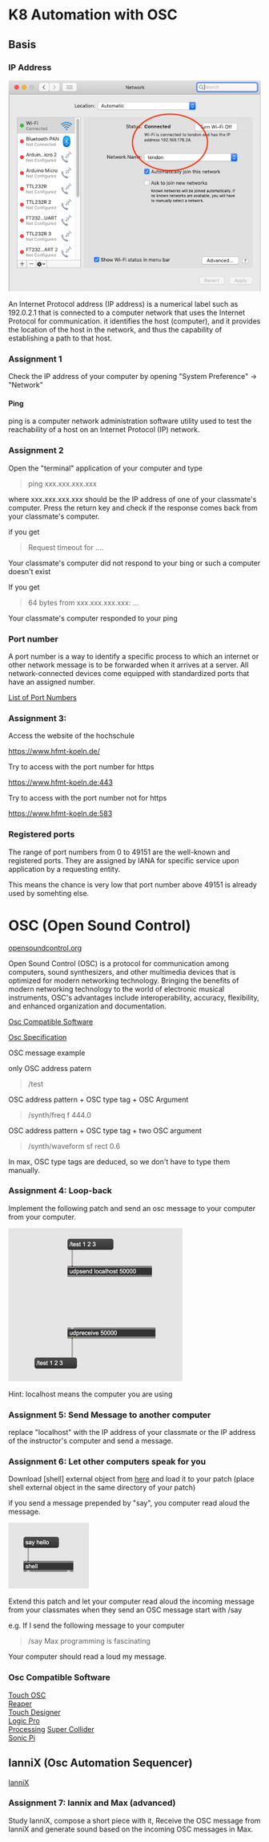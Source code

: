 # K8 Automation with OSC

## Basis

### IP Address

![IPAddress](K8/ipaddress.png)

An Internet Protocol address (IP address) is a numerical label such as 192.0.2.1 that is connected to a computer network that uses the Internet Protocol for communication.
it identifies the host (computer), and it provides the location of the host in the network, and thus the capability of establishing a path to that host.

### Assignment 1

Check the IP address of your computer by opening "System Preference" -> "Network"


#### Ping
ping is a computer network administration software utility used to test the reachability of a host on an Internet Protocol (IP) network. 

### Assignment 2
Open the "terminal" application of your computer and type

> ping xxx.xxx.xxx.xxx 

where xxx.xxx.xxx.xxx should be the IP address of one of your classmate's computer.
Press the return key and check if the response comes back from your classmate's computer.

if you get

> Request timeout for ....

Your classmate's computer did not respond to your bing or such a computer doesn't exist

If you get

> 64 bytes from xxx.xxx.xxx.xxx: ...

Your classmate's computer responded to your ping

### Port number

A port number is a way to identify a specific process to which an internet or other network message is to be forwarded when it arrives at a server. All network-connected devices come equipped with standardized ports that have an assigned number.


[List of Port Numbers](https://en.wikipedia.org/wiki/List_of_TCP_and_UDP_port_numbers)

### Assignment 3:

Access the website of the hochschule

https://www.hfmt-koeln.de/

Try to access with the port number for https

https://www.hfmt-koeln.de:443

Try to access with the port number not for https

https://www.hfmt-koeln.de:583

### Registered ports

The range of port numbers from 0 to 49151 are the well-known and registered ports. They are assigned by IANA for specific service upon application by a requesting entity.

This means the chance is very low that port number above 49151 is already used by somehting else.

# OSC (Open Sound Control)
[opensoundcontrol.org](http://opensoundcontrol.org)

Open Sound Control (OSC) is a protocol for communication among computers, sound synthesizers, and other multimedia devices that is optimized for modern networking technology. Bringing the benefits of modern networking technology to the world of electronic musical instruments, OSC's advantages include interoperability, accuracy, flexibility, and enhanced organization and documentation.


[Osc Compatible Software](https://opensoundcontrol.stanford.edu/page-list.html)

[Osc Specification](https://opensoundcontrol.stanford.edu/spec-1_0.html)

OSC message example

only OSC address patern
> /test

OSC address pattern + OSC type tag + OSC Argument
> /synth/freq f 444.0

OSC address pattern + OSC type tag + two OSC argument
> /synth/waveform sf rect 0.6 


In max, OSC type tags are deduced, so we don't have to type them manually.

### Assignment 4: Loop-back

Implement the following patch and send an osc message to your computer from your computer.

![](K8/a4.png)

Hint: localhost means the computer you are using


### Assignment 5: Send Message to another computer

replace "localhost" with the IP address of your classmate or the IP address of the instructor's computer and send a message.

### Assignment 6: Let other computers speak for you

Download [shell] external object from [here](https://github.com/jeremybernstein/shell/releases/tag/1.0b3) and load it to your patch (place shell external object in the same directory of your patch)

if you send a message prepended by "say", you computer read aloud the message.

![](K8/a6.png)

Extend this patch and let your computer read aloud the incoming message from your classmates when they send an OSC message start with /say

e.g. If I send the following message to your computer 

> /say Max programming is fascinating

Your computer should read a loud my message.


### Osc Compatible Software

[Touch OSC](https://hexler.net/products/touchosc)  
[Reaper](https://www.reaper.fm/sdk/js/js.php)  
[Touch Designer](https://derivative.ca/)  
[Logic Pro](https://www.apple.com/logic-pro/)  
[Processing](https://processing.org/)
[Super Collider](https://supercollider.github.io/)  
[Sonic Pi](https://sonic-pi.net/)

## IanniX (Osc Automation Sequencer)

[IanniX](https://www.iannix.org/en/)

### Assignment 7: Iannix and Max (advanced)

Study IanniX, compose a short piece with it, Receive the OSC message from IanniX and generate sound based on the incoming OSC messages in Max.


